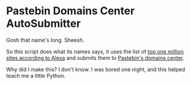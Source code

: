 Pastebin Domains Center AutoSubmitter
=================

Gosh that name's long. Sheesh.

So this script does what its names says, it uses the list of [top one million sites according to Alexa](http://www.alexa.com/topsites) and submits them to [Pastebin's domains center](http://pastebin.com/domains).

Why did I make this? I don't know. I was bored one night, and this helped teach me a little Python.